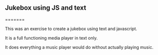 ## Jukebox using JS and text
=======

This was an exercise to create a jukebox using text and javascript. 

It is a full functioning media player in text only.  

It does everything a music player would do without actually playing music.
